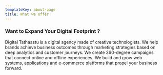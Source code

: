```yaml
---
templateKey: about-page
title: What we offer
---
```

### Want to Expand Your Digital Footprint ?

Digital Tathaastu  is a digital agency made of creative technologists. We help brands achieve business outcomes through marketing strategies based on deep analytics and customer journeys. We create 360-degree campaigns that connect online and offline experiences. We build and grow web systems, applications and e-commerce platforms that propel your business forward.

###
